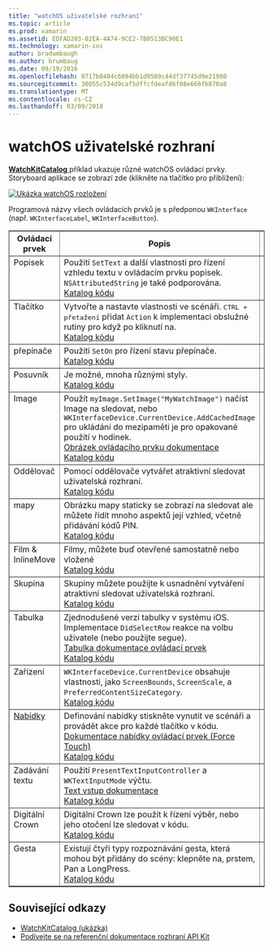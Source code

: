 ```yaml
---
title: "watchOS uživatelské rozhraní"
ms.topic: article
ms.prod: xamarin
ms.assetid: EDFAD203-02EA-4A74-9CE2-7B8513BC90E1
ms.technology: xamarin-ios
author: bradumbaugh
ms.author: brumbaug
ms.date: 09/19/2016
ms.openlocfilehash: 0717b8484c6094bb1d9589c44df37745d9e21900
ms.sourcegitcommit: 30055c534d9caf5dffcfdeafd6f08e666fb870a8
ms.translationtype: MT
ms.contentlocale: cs-CZ
ms.lasthandoff: 03/09/2018
---
```

# <a name="watchos-user-interface"></a>watchOS uživatelské rozhraní

[ **WatchKitCatalog** ](https://github.com/xamarin/monotouch-samples/tree/master/watchOS/WatchKitCatalog) příklad ukazuje různé watchOS ovládací prvky. Storyboard aplikace se zobrazí zde (klikněte na tlačítko pro přiblížení):

[![](images/storyboard-sml.png "Ukázka watchOS rozložení")](images/storyboard.png#lightbox)

Programová názvy všech ovládacích prvků je s předponou `WKInterface` (např. `WKInterfaceLabel`, `WKInterfaceButton`).


<table align="center" border="1" cellpadding="1" cellspacing="1">
  <thead>
      <th>
        <strong>Ovládací prvek</strong>
      </th>
      <th>
        <strong>Popis</strong>
      </th>
      <th>
        <strong>snímek obrazovky</strong>
      </th>
    </thead>
    <tbody>
    <tr>
      <td valign="top">
Popisek </td>
      <td valign="top">
Použití <code>SetText</code> a další vlastnosti pro řízení vzhledu textu v ovládacím prvku popisek. <code>NSAttributedString</code> je také podporována.
        <br />
        <a href="https://github.com/xamarin/ios-samples/blob/master/watchOS/WatchKitCatalog/WatchKit3Extension/LabelDetailController.cs">Katalog kódu</a>
      </td>
      <td>
        <img src="Images/label.png" class="tableimg">
      </td>
    </tr>
    <tr>
      <td valign="top">
Tlačítko </td>
      <td valign="top">
Vytvořte a nastavte vlastnosti ve scénáři. <kbd>CTRL + přetažení</kbd> přidat <code>Action</code> k implementaci obslužné rutiny pro když po kliknutí na.
        <br />
        <a href="https://github.com/xamarin/ios-samples/blob/master/watchOS/WatchKitCatalog/WatchKit3Extension/ButtonDetailController.cs">Katalog kódu</a>
      </td>
      <td>
        <img src="Images/button.png" class="tableimg">
      </td>
    </tr>
    <tr>
      <td valign="top">
přepínače </td>
      <td valign="top">
Použití <code>SetOn</code> pro řízení stavu přepínače.
        <br />
        <a href="https://github.com/xamarin/ios-samples/blob/master/watchOS/WatchKitCatalog/WatchKit3Extension/SwitchDetailController.cs">Katalog kódu</a>
      </td>
      <td>
        <img src="Images/switch.png" class="tableimg">
      </td>
    </tr>
    <tr>
      <td valign="top">
Posuvník </td>
      <td valign="top">
Je možné, mnoha různými styly.
        <br />
        <a href="https://github.com/xamarin/ios-samples/blob/master/watchOS/WatchKitCatalog/WatchKit3Extension/SliderDetailController.cs">Katalog kódu</a>
      </td>
      <td>
        <img src="Images/slider.png" class="tableimg">
      </td>
    </tr>
    <tr>
      <td valign="top">
Image </td>
      <td valign="top">
Použít <code>myImage.SetImage("MyWatchImage")</code> načíst Image na sledovat, nebo <code>WKInterfaceDevice.CurrentDevice.AddCachedImage</code> pro ukládání do mezipaměti je pro opakované použití v hodinek.
        <br />
        <a href="~/ios/watchos/user-interface/image.md">Obrázek ovládacího prvku dokumentace</a>
        <br />
        <a href="https://github.com/xamarin/ios-samples/blob/master/watchOS/WatchKitCatalog/WatchKit3Extension/ImageDetailController.cs">Katalog kódu</a>
      </td>
      <td>
        <img src="Images/image.png" class="tableimg">
      </td>
    </tr>
    <tr>
      <td valign="top">
Oddělovač </td>
      <td valign="top">
Pomocí oddělovače vytvářet atraktivní sledovat uživatelská rozhraní.
        <br />
        <a href="https://github.com/xamarin/ios-samples/blob/master/watchOS/WatchKitCatalog/WatchKit3Extension/SeparatorDetailController.cs">Katalog kódu</a>
      </td>
      <td>
        <img src="Images/separator.png" class="tableimg">
      </td>
    </tr>
    <tr>
      <td valign="top">
mapy </td>
      <td valign="top">
Obrázku mapy staticky se zobrazí na sledovat ale můžete řídit mnoho aspektů její vzhled, včetně přidávání kódů PIN.
        <br />
        <a href="https://github.com/xamarin/ios-samples/blob/master/watchOS/WatchKitCatalog/WatchKit3Extension/MapDetailController.cs">Katalog kódu</a>
      </td>
      <td>
        <img src="Images/map.png" class="tableimg">
      </td>
    </tr>
    <tr>
      <td valign="top">
Film & InlineMove </td>
      <td valign="top">
Filmy, můžete buď otevřené samostatně nebo vložené <br />
        <a href="https://github.com/xamarin/ios-samples/blob/master/watchOS/WatchKitCatalog/WatchKit3Extension/MovieDetailController.cs">Katalog kódu</a>
      </td>
      <td>
        <img src="Images/movie.png" class="tableimg">
      </td>
    </tr>
    <tr>
      <td valign="top">
Skupina </td>
      <td valign="top">
Skupiny můžete použijte k usnadnění vytváření atraktivní sledovat uživatelská rozhraní.
        <br />
        <a href="https://github.com/xamarin/ios-samples/blob/master/watchOS/WatchKitCatalog/WatchKit3Extension/GroupDetailController.cs">Katalog kódu</a>
      </td>
      <td>
        <img src="Images/group.png" class="tableimg">
      </td>
    </tr>
    <tr>
      <td valign="top">
Tabulka </td>
      <td valign="top">
Zjednodušené verzi tabulky v systému iOS.
Implementace <code>DidSelectRow</code> reakce na volbu uživatele (nebo použijte segue).
        <br />
        <a href="~/ios/watchos/user-interface/table.md">Tabulka dokumentace ovládací prvek</a>
        <br />
        <a href="https://github.com/xamarin/ios-samples/blob/master/watchOS/WatchKitCatalog/WatchKit3Extension/TableDetailController.cs">Katalog kódu</a>
      </td>
      <td>
        <img src="Images/table.png" class="tableimg">
      </td>
    </tr>
    <tr>
      <td valign="top">
Zařízení </td>
      <td valign="top">
        <code>WKInterfaceDevice.CurrentDevice</code> obsahuje vlastnosti, jako <code>ScreenBounds</code>, <code>ScreenScale</code>, a <code>PreferredContentSizeCategory</code>.
        <br />
        <a href="https://github.com/xamarin/ios-samples/blob/master/watchOS/WatchKitCatalog/WatchKit3Extension/DeviceDetailController.cs">Katalog kódu</a>
      </td>
      <td>
        <img src="Images/device.png" class="tableimg">
      </td>
    </tr>
    <tr>
      <td valign="top">
        <a href="~/ios/watchos/user-interface/menu.md">Nabídky</a>
      </td>
      <td valign="top">
Definování nabídky stiskněte vynutit ve scénáři a provádět akce pro každé tlačítko v kódu.
        <br />
        <a href="~/ios/watchos/user-interface/menu.md">Dokumentace nabídky ovládací prvek (Force Touch)</a>
        <br />
        <a href="https://github.com/xamarin/ios-samples/blob/master/watchOS/WatchKitCatalog/WatchKit3Extension/ControllerDetailController.cs">Katalog kódu</a>
      </td>
      <td>
        <img src="Images/controller.png" class="tableimg">
      </td>
    </tr>
    <tr>
      <td valign="top">
Zadávání textu </td>
      <td valign="top">
Použití <code>PresentTextInputController</code> a <code>WKTextInputMode</code> výčtu.
        <br />
        <a href="~/ios/watchos/user-interface/text-input.md">Text vstup dokumentace</a>
        <br />
        <a href="https://github.com/xamarin/ios-samples/blob/master/watchOS/WatchKitCatalog/WatchKit3Extension/TextInputDetailController.cs">Katalog kódu</a>
      </td>
      <td>
        <img src="Images/textinput.png" class="tableimg">
      </td>
    </tr>
    <tr>
      <td valign="top">
Digitální Crown </td>
      <td valign="top">
Digitální Crown lze použít k řízení výběr, nebo jeho otočení lze sledovat v kódu.
        <br />
        <a href="https://github.com/xamarin/ios-samples/blob/master/watchOS/WatchKitCatalog/WatchKit3Extension/CrownDetailController.cs">Katalog kódu</a>
      </td>
      <td>
        <img src="Images/digital-crown.png" class="tableimg">
      </td>
    </tr>
    <tr>
      <td valign="top">
Gesta </td>
      <td valign="top">
Existují čtyři typy rozpoznávání gesta, která mohou být přidány do scény: klepněte na, prstem, Pan a LongPress.
        <br />
        <a href="https://github.com/xamarin/ios-samples/blob/master/watchOS/WatchKitCatalog/WatchKit3Extension/GestureDetailController.cs">Katalog kódu</a>
      </td>
      <td>
        <img src="Images/gestures.png" class="tableimg">
      </td>
    </tr>
    </tbody>
</table>



## <a name="related-links"></a>Související odkazy

- [WatchKitCatalog (ukázka)](https://developer.xamarin.com/samples/monotouch/watchOS/WatchKitCatalog/)
- [Podívejte se na referenční dokumentace rozhraní API Kit](https://developer.xamarin.com/api/namespace/WatchKit/)
